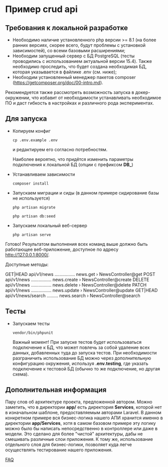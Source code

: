 # Пример crud api

## Требования к локальной разработке

- Необходимо наличие установленного php версии >= 8.1 (на более ранних версиях, скорее всего, будут
проблемы с установкой зависимостей), со всеми базовыми расширениями;
- Необходим запущенный сервер с БД PostgreSQL (тесты проводились с использованием актуальной версии 15.4).
  Также необходимо проследить, что будет создана необходимая БД, которая указывается в файлике .env (см. ниже);
- Необходим установленный менеджер пакетов composer (https://getcomposer.org/doc/00-intro.md).

Рекомендуется также рассмотреть возможность запуска в докер-окружении, что избавит от необходимости
устанавливать необходимое ПО и даст гибкость в настройках и различного рода экспериментах.

## Для запуска

- Копируем конфиг

  `cp .env.example .env`

  и редактируем его согласно потребностям.

  Наиболее вероятно, что придётся изменить параметры подключения к локальной БД (опции с префиксом **DB_**)

- Устанавливаем зависимости

  `composer install`

- Запускаем миграции и сиды (в данном примере сидирование базы не используется)

  `php artisan migrate`

  `php artisan db:seed`

- Запускаем локальный веб-сервер

  `php artisan serve`

Готово! Результатом выполнения всех команд выше должно быть работающее веб-приложение, доступное по адресу http://127.0.0.1:8000/.

Доступные методы:

GET|HEAD   api/v1/news ................ news.get › NewsController@get
POST       api/v1/news ................ news.create › NewsController@create
DELETE     api/v1/news ................ news.delete › NewsController@delete
PATCH      api/v1/news ................ news.update › NewsController@update
GET|HEAD   api/v1/news/search ......... news.search › NewsController@search

## Тесты

- Запускаем тесты

  `vendor/bin/phpunit`

  Важный момент! При запуске тестов будет использоваться подключение к БД, что может повлечь за собой удаление всех
  данных, добавленных туда до запуска тестов. При необходимости разграничить использование БД можно через дополнительную
  конфигурацию окружения, используя **.env.testing**, где указать подключение к тестовой БД (обычно то же подключение, но
  другая схема).

## Дополнительная информация

  Пару слов об архитектуре проекта, предложенной автором. Можно заметить, что в директории **app/** есть директория **Services**,
  которой нет в изначальном шаблоне, предоставляемым авторами Laravel. В данном конкретном примере вся бизнес-логика нашего
  АПИ хранится именно в директории **app/Services**, хотя в самом базовом примере эту логику можно было бы написать
  непосредственно в контроллере или даже в модели. Это сделано для более "чистой" архитектуры, дабы не смешивать различные
  слои приложения. К тому же, использование отдельного слоя для бизнес-логики, позволяет куда легче осуществлять тестирование
  нашего приложения.

  [FAQ](docs/FAQ.md) 

